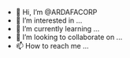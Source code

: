- 👋 Hi, I’m @ARDAFACORP
- 👀 I’m interested in ...
- 🌱 I’m currently learning ...
- 💞️ I’m looking to collaborate on ...
- 📫 How to reach me ...

<!---
ARDAFACORP/ARDAFACORP is a ✨ special ✨ repository because its `README.md` (this file) appears on your GitHub profile.
You can click the Preview link to take a look at your changes.
--->
